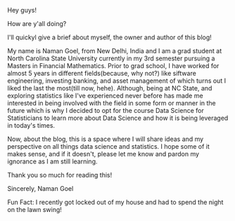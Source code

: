 Hey guys!

How are y'all doing? 

I'll quickyl give a brief about myself, the owner and author of this blog!

My name is Naman Goel, from New Delhi, India and I am a grad student at North Carolina State University currently in my 3rd semester pursuing a Masters in Financial Mathematics. Prior to grad school, I have worked for almost 5 years in different fields(because, why not?) like siftware engineering, investing banking, and asset management of which turns out I liked the last the most(till now, hehe). Although, being at NC State, and exploring statistics like I've experienced never before has made me interested in being involved with the field in some form or manner in the future which is why I decided to opt for the course Data Science for Statisticians to learn more about Data Science and how it is being leveraged in today's times.

Now, about the blog, this is a space where I will share ideas and my perspective on all things data science and statistics. I hope some of it makes sense, and if it doesn't, please let me know and pardon my ignorance as I am still learning.

Thank you so much for reading this!

Sincerely,
Naman Goel

Fun Fact: I recently got locked out of my house and had to spend the night on the lawn swing!
